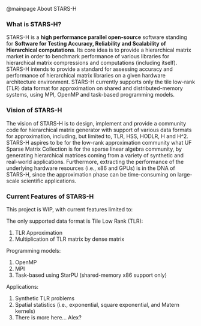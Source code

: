@mainpage About STARS-H

### What is STARS-H? ###

STARS-H is a **high performance parallel open-source** software standing for
**Software for Testing Accuracy, Reliability and Scalability of Hierarchical 
computations**. Its core idea is to provide a hierarchical matrix 
market in order to benchmark performance of various libraries for hierarchical 
matrix compressions and computations (including itself). STARS-H
intends to provide a standard for assessing accuracy and performance
of hierarchical matrix libraries on a given hardware architecture environment.
STARS-H currently supports only the tile low-rank (TLR) data format for approximation
on shared and distributed-memory systems, using MPI, OpenMP and task-based programming
models.

### Vision of STARS-H ###

The vision of STARS-H is to design, implement and provide a community code for
hierarchical matrix generator with support of various data formats for approximation, 
including, but limited to, TLR, HSS, HODLR, H and H^2. STARS-H aspires to be 
for the low-rank approximation community what UF Sparse Matrix Collection is 
for the sparse linear algebra community, by generating hierarchical matrices 
coming from a variety of synthetic and real-world applications. Furthermore, 
extracting the performance of the underlying hardware resources (i.e., x86 and GPUs) 
is in the DNA of STARS-H, since the approximation phase can be time-consuming 
on large-scale scientific applications.

### Current Features of STARS-H ###

This project is WIP, with current features limited to:

The only supported data format is Tile Low Rank (TLR):
1.  TLR Approximation
2.  Multiplication of TLR matrix by dense matrix

Programming models:
1.  OpenMP
2.  MPI
3.  Task-based using StarPU (shared-memory x86 support only)

Applications:
1.  Synthetic TLR problems 
2.  Spatial statistics (i.e., exponential, square exponential, and 
    Matern kernels)
3. There is more here... Alex?

